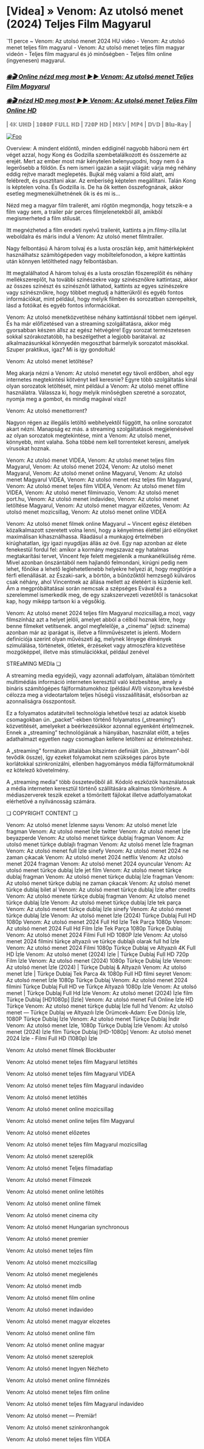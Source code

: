 # [Videa] » Venom: Az utolsó menet (2024) Teljes Film Magyarul
`11 perce ~ Venom: Az utolsó menet 2024 HU video - Venom: Az utolsó menet teljes film magyarul - Venom: Az utolsó menet teljes film magyar videón - Teljes film magyarul és jó minőségben - Teljes film online (ingyenesen) magyarul.

<b><i><h3> <a href="https://filmhd.cloud/hu/movie/912649/venom-the-last-dance-gitup" rel="nofollow">◉🎬 Online nézd meg most ►► Venom: Az utolsó menet Teljes Film Magyarul</a></b></i></h>

<b><i><h> <a href="https://filmhd.cloud/hu/movie/912649/venom-the-last-dance-gitup" rel="nofollow">◉🎬 nézd HD meg most ►► Venom: Az utolsó menet Teljes Film Online HD</a></b></i></h3>

| 𝟜𝕂 𝕌ℍ𝔻 | 𝟙𝟘𝟠𝟘ℙ 𝔽𝕌𝕃𝕃 ℍ𝔻 | 𝟟𝟚𝟘ℙ ℍ𝔻 | 𝕄𝕂𝕍 | 𝕄ℙ𝟜 | 𝔻𝕍𝔻 | 𝔹𝕝𝕦-ℝ𝕒𝕪 |

<a href="https://filmhd.cloud/hu/movie/912649/venom-the-last-dance-gitup" rel="nofollow"><img src="https://camo.githubusercontent.com/917e6ed5c302499242165dcc02bdbce85c075fd21b35918eb9c0b771855261b8/68747470733a2f2f7374617469632e7769787374617469632e636f6d2f6d656469612f6232343966395f61646163386637306662336634356238383639313639366337376465313866337e6d76322e676966" alt="Foo" style="max-width: 100%;"></a>

Overview: A mindent eldöntő, minden eddiginél nagyobb háború nem ért véget azzal, hogy Kong és Godzilla szembetalálkozott és összemérte az erejét. Mert az ember most már kénytelen belenyugodni, hogy nem ő a legerősebb a földön. És nem ismeri igazán a saját világát: várja még néhány eddig rejtve maradt meglepetés. Bujkál még valami a föld alatt, ami felébredt, és pusztítani akar. Az emberiség képtelen megállítani. Talán Kong is képtelen volna. És Godzilla is. De ha ők ketten összefognának, akkor esetleg megmenekülhetnének ők is és mi is…

Nézd meg a magyar film trailerét, ami rögtön megmondja, hogy tetszik-e a film vagy sem, a trailer pár perces filmjelenetekből áll, amikből megismerheted a film stílusát.

Itt megnézheted a film eredeti nyelvű trailerét, kattints a jm.filmy-zilla.lat weboldalra és máris indul a Venom: Az utolsó menet filmtrailer.

Nagy felbontású A három tolvaj és a lusta oroszlán kép, amit háttérképként használhatsz számítógépeden vagy mobiltelefonodon, a képre kattintás után könnyen letöltheted nagy felbontásban.

Itt megtalálhatod A három tolvaj és a lusta oroszlán főszereplőit és néhány mellékszereplőt, ha további színészekre vagy színésznőkre kattintasz, akkor az összes színészt és színésznőt láthatod, kattints az egyes színészekre vagy színésznőkre, hogy többet megtudj a hátterükről és egyéb fontos információkat, mint például, hogy melyik filmben és sorozatban szerepeltek, lásd a fotóikat és egyéb fontos információkat.

Venom: Az utolsó menetközvetítése néhány kattintásnál többet nem igényel. És ha már előfizetésed van a streaming szolgáltatásra, akkor még gyorsabban készen állsz az egész hétvégére! Egy sorozat természetesen sokkal szórakoztatóbb, ha beszélgethet a legjobb barátaival. az alkalmazásunkkal könnyedén megoszthat bármelyik sorozatot másokkal. Szuper praktikus, igaz? Mi is így gondoltuk!

Venom: Az utolsó menet letöltése?

Meg akarja nézni a Venom: Az utolsó menetet egy távoli erdőben, ahol egy internetes megtekintési kötvényt kell keresnie? Egyre több szolgáltatás kínál olyan sorozatok letöltését, mint például a Venom: Az utolsó menet offline használatra. Válassza ki, hogy melyik minőségben szeretné a sorozatot, nyomja meg a gombot, és mindig magával viszi!

Venom: Az utolsó menettorrent?

Nagyon régen az illegális letöltő webhelyektől függött, ha online sorozatot akart nézni. Manapság ez más. a streaming szolgáltatások megjelenésével az olyan sorozatok megtekintése, mint a Venom: Az utolsó menet, könnyebb, mint valaha. Soha többé nem kell torrenteket keresni, amelyek vírusokat hoznak.

Venom: Az utolsó menet VIDEA, Venom: Az utolsó menet teljes film Magyarul, Venom: Az utolsó menet 2024, Venom: Az utolsó menet Magyarul, Venom: Az utolsó menet online Magyarul, Venom: Az utolsó menet Magyarul VIDEA, Venom: Az utolsó menet rész teljes film Magyarul, Venom: Az utolsó menet teljes film VIDEA, Venom: Az utolsó menet film VIDEA, Venom: Az utolsó menet filminvazio, Venom: Az utolsó menet port.hu, Venom: Az utolsó menet indavideo, Venom: Az utolsó menet letöltése Magyarul, Venom: Az utolsó menet magyar előzetes, Venom: Az utolsó menet mozicsillag, Venom: Az utolsó menet online VIDEA

Venom: Az utolsó menet filmek online Magyarul ~ Vincent egész életében közalkalmazott szeretett volna lenni, hogy a kényelmes élettel járó előnyöket maximálisan kihasználhassa. Ráadásul a munkajog értelmében kirúghatatlan, így igazi nyugdíjas állás az övé. Egy nap azonban az élete fenekestül fordul fel: amikor a kormány megszavaz egy hatalmas megtakarítási tervet, Vincent feje felett megjelenik a munkanélküliség réme. Mivel azonban önszántából nem hajlandó felmondani, kirúgni pedig nem lehet, főnöke a lehető leglehetetlenebb helyekre helyezi át, hogy megtörje a férfi ellenállását. az Északi-sark, a börtön, a bűnözőktől hemzsegő külváros csak néhány, ahol Vincentnek az állása mellett az életéért is küzdenie kell. Ám a megpróbáltatásai során nemcsak a szépséges Evával és a szerelemmel ismerkedik meg, de egy szakszervezeti vezetőtől is tanácsokat kap, hogy miképp tartson ki a végsőkig.

Venom: Az utolsó menet 2024 teljes film Magyarul mozicsillag,a mozi, vagy filmszínház azt a helyet jelöli, amelyet abból a célból hoznak létre, hogy benne filmeket vetítsenek. angol megfelelője, a „cinema” (ejtsd: szinema) azonban már az iparágat is, illetve a filmművészetet is jelenti. Modern definíciója szerint olyan művészeti ág, melynek lényege élmények szimulálása, történetek, ötletek, érzéseket vagy atmoszféra közvetítése mozgóképpel, illetve más stimulációkkal, például zenével

STREaMING MEDIa ❏

A streaming media egyidejű, vagy azonnali adatfolyam, általában tömörített multimédiás információ interneten keresztül való kézbesítése, amely a bináris számítógépes fájlformátumokhoz (például AVI) viszonyítva kevésbé célozza meg a videotartalom teljes hűségű visszaállítását, elsősorban az azonnaliságra összpontosít.

Ez a folyamatos adatátviteli technológia lehetővé teszi az adatok kisebb csomagokban ún. „packet”-ekben történő folyamatos („streaming”) közvetítését, amelyeket a beérkezésükkor azonnal egyenként értelmeznek. Ennek a „streaming” technológiának a hiányában, használat előtt, a teljes adathalmazt egyetlen nagy csomagban kellene letölteni az értelmezéshez.

A „streaming” formátum általában bitszinten definiált (ún. „bitstream”-ből tevődik össze), így ezeket folyamokat nem szükséges páros byte korlátokkal szinkronizálni, ellenben hagyományos média fájlformátumoknál ez kötelező követelmény.

A „streaming media” több összetevőből áll. Kódoló eszközök használatosak a média interneten keresztül történő szállítására alkalmas tömörítésre. A médiaszerverek teszik ezeket a tömörített fájlokat illetve adatfolyamatokat elérhetővé a nyilvánosság számára.

❏ COPYRIGHT CONTENT ❏

Venom: Az utolsó menet İzlenme sayısı Venom: Az utolsó menet İzle fragman Venom: Az utolsó menet İzle twitter Venom: Az utolsó menet İzle beyazperde Venom: Az utolsó menet türkçe dublaj fragman Venom: Az utolsó menet türkçe dublajlı fragman Venom: Az utolsó menet İzle fragman Venom: Az utolsó menet full İzle sinefy Venom: Az utolsó menet 2024 ne zaman çıkacak Venom: Az utolsó menet 2024 netflix Venom: Az utolsó menet 2024 fragman Venom: Az utolsó menet 2024 oyuncular Venom: Az utolsó menet türkçe dublaj İzle jet film Venom: Az utolsó menet türkçe dublaj fragman Venom: Az utolsó menet türkçe dublaj İzle fragman Venom: Az utolsó menet türkçe dublaj ne zaman çıkacak Venom: Az utolsó menet türkçe dublaj bilet al Venom: Az utolsó menet türkçe dublaj İzle after credits Venom: Az utolsó menete türkçe dublaj fragman Venom: Az utolsó menet türkçe dublaj İzle Venom: Az utolsó menet türkçe dublaj İzle tek parça Venom: Az utolsó menet türkçe dublaj İzle sinefy Venom: Az utolsó menet türkçe dublaj İzle Venom: Az utolsó menet İzle (2024) Türkçe Dublaj Full HD 1080p Venom: Az utolsó menet 2024 Full Hd İzle Tek Parça 1080p Venom: Az utolsó menet 2024 Full Hd Film İzle Tek Parça 1080p Türkçe Dublaj Venom: Az utolsó menet 2024 Filmi Full HD 1080P İzle Venom: Az utolsó menet 2024 filmini türkçe altyazılı ve türkçe dublajlı olarak full hd İzle Venom: Az utolsó menet 2024 Filmi 1080p Türkçe Dublaj ve Altyazılı 4K Full HD İzle Venom: Az utolsó menet (2024) İzle | Türkçe Dublaj Full HD 720p Film İzle Venom: Az utolsó menet (2024) 1080p Türkçe Dublaj İzle Venom: Az utolsó menet İzle (2024) | Türkçe Dublaj & Altyazılı Venom: Az utolsó menet İzle | Türkçe Dublaj Tek Parca 4k 1080p Full HD filmi seyret Venom: Az utolsó menet İzle 1080p Türkçe Dublaj Venom: Az utolsó menet 2024 filmini Türkçe Dublaj Full HD ve Türkçe Altyazılı 1080p İzle Venom: Az utolsó menet | Türkçe Dublaj Full Hd İzle Venom: Az utolsó menet (2024) İzle film Türkçe Dublaj [HD1080p] [İzle] Venom: Az utolsó menet Full Online İzle HD Türkçe Venom: Az utolsó menet türkçe dublaj İzle full hd Venom: Az utolsó menet — Türkçe Dublaj ve Altyazılı İzle Örümcek-Adam: Eve Dönüş İzle, 1080P Türkçe Dublaj İzle Venom: Az utolsó menet Türkçe Dublaj İndi̇r Venom: Az utolsó menet İzle, 1080p Türkçe Dublaj İzle Venom: Az utolsó menet (2024) İzle film Türkçe Dublaj [HD-1080p] Venom: Az utolsó menet 2024 İzle - Filmi Full HD (1080p) İzle


Venom: Az utolsó menet  filmek Blockbuster

Venom: Az utolsó menet  teljes film Magyarul letöltés

Venom: Az utolsó menet  teljes film Magyarul VIDEA

Venom: Az utolsó menet  teljes film Magyarul indavideo

Venom: Az utolsó menet  letöltés

Venom: Az utolsó menet  online mozicsillag

Venom: Az utolsó menet  online teljes film Magyarul

Venom: Az utolsó menet  előzetes

Venom: Az utolsó menet  teljes film Magyarul mozicsillag

Venom: Az utolsó menet  szereplők

Venom: Az utolsó menet  Teljes filmadatlap

Venom: Az utolsó menet  Filmezek

Venom: Az utolsó menet  online letöltés

Venom: Az utolsó menet  online filmek

Venom: Az utolsó menet  cinema city

Venom: Az utolsó menet  Hungarian synchronous

Venom: Az utolsó menet  premier

Venom: Az utolsó menet  teljes film

Venom: Az utolsó menet  mozicsillag

Venom: Az utolsó menet  megjelenés

Venom: Az utolsó menet  imdb

Venom: Az utolsó menet  film online

Venom: Az utolsó menet  indavideo

Venom: Az utolsó menet  magyar elozetes

Venom: Az utolsó menet  online film

Venom: Az utolsó menet  online magyar

Venom: Az utolsó menet  szereplok

Venom: Az utolsó menet  Ingyen Nézheto

Venom: Az utolsó menet  online filmnézés

Venom: Az utolsó menet  teljes film online

Venom: Az utolsó menet  teljes film Magyarul indavideo

Venom: Az utolsó menet — Premiär!

Venom: Az utolsó menet  szinkronhangok

Venom: Az utolsó menet  teljes film VIDEA
